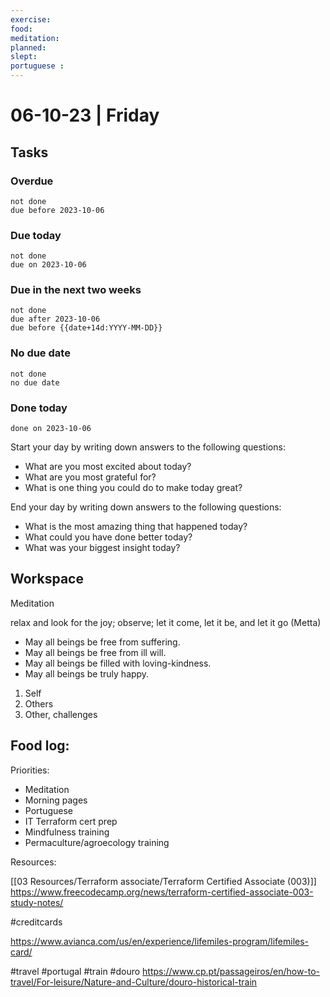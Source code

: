```yaml
---
exercise: 
food:
meditation:
planned:
slept:
portuguese :
---
```


# 06-10-23 | Friday

## Tasks
### Overdue
```tasks
not done
due before 2023-10-06
```

### Due today
```tasks
not done
due on 2023-10-06
```

### Due in the next two weeks
```tasks
not done
due after 2023-10-06
due before {{date+14d:YYYY-MM-DD}}
```

### No due date
```tasks
not done
no due date
```

### Done today
```tasks
done on 2023-10-06
```


Start your day by writing down answers to the following questions:

- What are you most excited about today? 
- What are you most grateful for? 
- What is one thing you could do to make today great?  

End your day by writing down answers to the following questions: 

- What is the most amazing thing that happened today? 
- What could you have done better today? 
- What was your biggest insight today?

## Workspace

Meditation 

relax and look for the joy; observe; let it come, let it be, and let it go
(Metta)
-   May all beings be free from suffering.
-   May all beings be free from ill will.
-   May all beings be filled with loving-kindness.
-   May all beings be truly happy.

1. Self
2. Others
3. Other, challenges

Food log:
- 

Priorities:
- Meditation
- Morning pages
- Portuguese
- IT Terraform cert prep
- Mindfulness training
- Permaculture/agroecology training 

Resources:

[[03 Resources/Terraform associate/Terraform Certified Associate (003)]]
https://www.freecodecamp.org/news/terraform-certified-associate-003-study-notes/

#creditcards 

https://www.avianca.com/us/en/experience/lifemiles-program/lifemiles-card/

#travel #portugal #train #douro 
https://www.cp.pt/passageiros/en/how-to-travel/For-leisure/Nature-and-Culture/douro-historical-train
